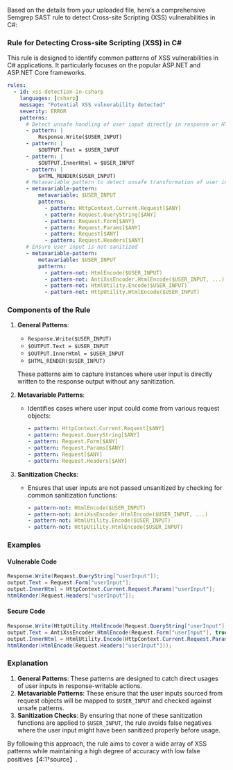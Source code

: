 Based on the details from your uploaded file, here’s a comprehensive Semgrep SAST rule to detect Cross-site Scripting (XSS) vulnerabilities in C#:

### Rule for Detecting Cross-site Scripting (XSS) in C#

This rule is designed to identify common patterns of XSS vulnerabilities in C# applications. It particularly focuses on the popular ASP.NET and ASP.NET Core frameworks. 

```yaml
rules:
  - id: xss-detection-in-csharp
    languages: [csharp]
    message: "Potential XSS vulnerability detected"
    severity: ERROR
    patterns:
      # Detect unsafe handling of user input directly in response or HTML output
      - pattern: |
          Response.Write($USER_INPUT)
      - pattern: |
          $OUTPUT.Text = $USER_INPUT
      - pattern: |
          $OUTPUT.InnerHtml = $USER_INPUT
      - pattern: |
          $HTML_RENDER($USER_INPUT)
      # Metavariable pattern to detect unsafe transformation of user input into HTML
      - metavariable-pattern:
          metavariable: $USER_INPUT
          patterns:
            - pattern: HttpContext.Current.Request[$ANY]
            - pattern: Request.QueryString[$ANY]
            - pattern: Request.Form[$ANY]
            - pattern: Request.Params[$ANY]
            - pattern: Request[$ANY]
            - pattern: Request.Headers[$ANY]
      # Ensure user input is not sanitized
      - metavariable-pattern:
          metavariable: $USER_INPUT
          patterns:
            - pattern-not: HtmlEncode($USER_INPUT)
            - pattern-not: AntiXssEncoder.HtmlEncode($USER_INPUT, ...)
            - pattern-not: HtmlUtility.Encode($USER_INPUT)
            - pattern-not: HttpUtility.HtmlEncode($USER_INPUT)
```

### Components of the Rule

1. **General Patterns**:
   - `Response.Write($USER_INPUT)`
   - `$OUTPUT.Text = $USER_INPUT`
   - `$OUTPUT.InnerHtml = $USER_INPUT`
   - `$HTML_RENDER($USER_INPUT)`

   These patterns aim to capture instances where user input is directly written to the response output without any sanitization.

2. **Metavariable Patterns**:
   - Identifies cases where user input could come from various request objects:
     ```yaml
     - pattern: HttpContext.Current.Request[$ANY]
     - pattern: Request.QueryString[$ANY]
     - pattern: Request.Form[$ANY]
     - pattern: Request.Params[$ANY]
     - pattern: Request[$ANY]
     - pattern: Request.Headers[$ANY]
     ```

3. **Sanitization Checks**:
   - Ensures that user inputs are not passed unsanitized by checking for common sanitization functions:
     ```yaml
     - pattern-not: HtmlEncode($USER_INPUT)
     - pattern-not: AntiXssEncoder.HtmlEncode($USER_INPUT, ...)
     - pattern-not: HtmlUtility.Encode($USER_INPUT)
     - pattern-not: HttpUtility.HtmlEncode($USER_INPUT)
     ```

### Examples

#### Vulnerable Code
```csharp
Response.Write(Request.QueryString["userInput"]);
output.Text = Request.Form["userInput"];
output.InnerHtml = HttpContext.Current.Request.Params["userInput"];
htmlRender(Request.Headers["userInput"]);
```

#### Secure Code
```csharp
Response.Write(HttpUtility.HtmlEncode(Request.QueryString["userInput"]));
output.Text = AntiXssEncoder.HtmlEncode(Request.Form["userInput"], true);
output.InnerHtml = HtmlUtility.Encode(HttpContext.Current.Request.Params["userInput"]);
htmlRender(HtmlEncode(Request.Headers["userInput"]));
```

### Explanation
1. **General Patterns**: These patterns are designed to catch direct usages of user inputs in response-writable actions.
2. **Metavariable Patterns**: These ensure that the user inputs sourced from request objects will be mapped to `$USER_INPUT` and checked against unsafe patterns.
3. **Sanitization Checks**: By ensuring that none of these sanitization functions are applied to `$USER_INPUT`, the rule avoids false negatives where the user input might have been sanitized properly before usage.

By following this approach, the rule aims to cover a wide array of XSS patterns while maintaining a high degree of accuracy with low false positives【4:1†source】.